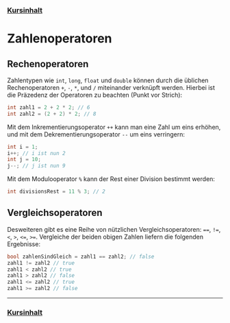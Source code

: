 ### [Kursinhalt](../README.md)

Zahlenoperatoren
=================

Rechenoperatoren
------------------


Zahlentypen wie `int`, `long`, `float` und `double` können durch die üblichen Rechenoperatoren `+`, `-`, `*`, und `/` miteinander verknüpft werden. Hierbei ist die Präzedenz der Operatoren zu beachten (Punkt vor Strich):

```cs
int zahl1 = 2 + 2 * 2; // 6
int zahl2 = (2 + 2) * 2; // 8
```

Mit dem Inkrementierungsoperator `++` kann man eine Zahl um eins erhöhen, und mit dem Dekrementierungsoperator `--` um eins verringern:

```cs
int i = 1;
i++; // i ist nun 2
int j = 10;
j--; // j ist nun 9
```

Mit dem Modulooperator `%` kann der Rest einer Division bestimmt werden:

```cs
int divisionsRest = 11 % 3; // 2
```

Vergleichsoperatoren
--------------------

Desweiteren gibt es eine Reihe von nützlichen Vergleichsoperatoren: `==`, `!=`, `<`, `>`, `<=`, `>=`.
Vergleiche der beiden obigen Zahlen liefern die folgenden Ergebnisse: 

```cs
bool zahlenSindGleich = zahl1 == zahl2; // false
zahl1 != zahl2 // true
zahl1 < zahl2 // true
zahl1 > zahl2 // false
zahl1 <= zahl2 // true
zahl1 >= zahl2 // false
```

---

### [Kursinhalt](../README.md)
